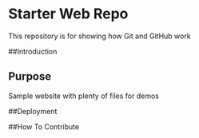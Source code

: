 # Starter Web Repo

This repository is for showing how Git and GitHub work


##Introduction


## Purpose

Sample website with plenty of files for demos

##Deployment


##How To Contribute
